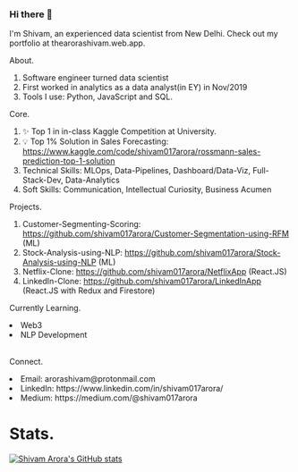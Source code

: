 ### Hi there 👋

I'm Shivam, an experienced data scientist from New Delhi. Check out my portfolio at thearorashivam.web.app. 

About.
1. Software engineer turned data scientist
2. First worked in analytics as a data analyst(in EY) in Nov/2019
3. Tools I use: Python, JavaScript and SQL. 

Core.
1. ✨ Top 1 in in-class Kaggle Competition at University. 
2. 💡 Top 1% Solution in Sales Forecasting: https://www.kaggle.com/code/shivam017arora/rossmann-sales-prediction-top-1-solution 
3. Technical Skills: MLOps, Data-Pipelines, Dashboard/Data-Viz, Full-Stack-Dev, Data-Analytics
4. Soft Skills: Communication, Intellectual Curiosity, Business Acumen

Projects.
1. Customer-Segmenting-Scoring: https://github.com/shivam017arora/Customer-Segmentation-using-RFM (ML)
2. Stock-Analysis-using-NLP: https://github.com/shivam017arora/Stock-Analysis-using-NLP (ML)
3. Netflix-Clone: https://github.com/shivam017arora/NetflixApp (React.JS) 
4. LinkedIn-Clone: https://github.com/shivam017arora/LinkedInApp (React.JS with Redux and Firestore) 

Currently Learning.
<li> Web3 </li>
<li> NLP Development </li>
<br>

Connect.
<li> Email: arorashivam@protonmail.com </li>
<li> LinkedIn: https://www.linkedin.com/in/shivam017arora/  </li>
<li> Medium: https://medium.com/@shivam017arora </li>

# Stats.

[![Shivam Arora's GitHub stats](https://github-readme-stats.vercel.app/api?username=shivam017arora)](https://github.com/anuraghazra/github-readme-stats)


<!--
**shivam017arora/shivam017arora** is a ✨ _special_ ✨ repository because its `README.md` (this file) appears on your GitHub profile.

Here are some ideas to get you started:

- 🔭 I’m currently working on ...
- 🌱 I’m currently learning ...
- 👯 I’m looking to collaborate on ...
- 🤔 I’m looking for help with ...
- 💬 Ask me about ...
- 📫 How to reach me: ...
- 😄 Pronouns: ...
- ⚡ Fun fact: ...
-->

